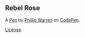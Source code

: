 Rebel Rose
----------


A [Pen](https://codepen.io/Phillip-Warren/pen/OPyVaqa) by [Phillip Warren](https://codepen.io/Phillip-Warren) on [CodePen](https://codepen.io).

[License](https://codepen.io/license/pen/OPyVaqa).